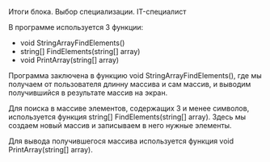 Итоги блока. Выбор специализации. IT-специалист

В программе используется 3 функции:

- void StringArrayFindElements()
- string[] FindElements(string[] array)
- void PrintArray(string[] array)

Программа заключена в функцию void StringArrayFindElements(), где мы получаем от пользователя длинну массива и сам массив, и выводим получившийся в результате массив на экран.

Для поиска в массиве элементов, содержащих 3 и менее символов, используется функция string[] FindElements(string[] array). Здесь мы создаем новый массив и записываем в него нужные элементы.

Для вывода получившегося массива используется функция void PrintArray(string[] array).